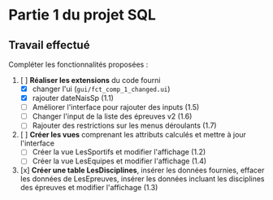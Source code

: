 # Partie 1 du projet SQL

## Travail effectué

Compléter les fonctionnalités proposées :

1. [ ] **Réaliser les extensions** du code fourni
	- [x] changer l'ui (`gui/fct_comp_1_changed.ui`)
	- [x] rajouter dateNaisSp (1.1)
	- [ ] Améliorer l'interface pour rajouter des inputs (1.5)
	- [ ] Changer l'input de la liste des épreuves v2 (1.6)
	- [ ] Rajouter des restrictions sur les menus déroulants (1.7)
1. [ ] **Créer les vues** comprenant les attributs calculés et mettre à jour l'interface
	- [ ] Créer la vue LesSportifs et modifier l'affichage (1.2)
	- [ ] Créer la vue LesEquipes et modifier l'affichage (1.4)
1. [x] **Créer une table LesDisciplines**, insérer les données fournies, effacer les données de LesEpreuves, insérer les données incluant les disciplines des épreuves et modifier l'affichage (1.3)